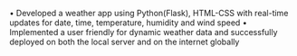 •  Developed a weather app using Python(Flask), HTML-CSS with real-time updates for date, time, temperature, humidity and wind speed
 •  Implemented a user friendly for dynamic weather data and successfully deployed on both the local server and on the internet globally
